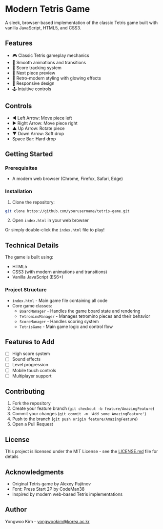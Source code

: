 # Modern Tetris Game

A sleek, browser-based implementation of the classic Tetris game built with vanilla JavaScript, HTML5, and CSS3.

## Features

- 🎮 Classic Tetris gameplay mechanics
- 💫 Smooth animations and transitions
- 🎯 Score tracking system
- 👾 Next piece preview
- 🎨 Retro-modern styling with glowing effects
- 📱 Responsive design
- 🕹️ Intuitive controls

## Controls
- ◀️ Left Arrow: Move piece left
- ▶️ Right Arrow: Move piece right
- ▲️ Up Arrow: Rotate piece
- ▼️ Down Arrow: Soft drop
- Space Bar: Hard drop

## Getting Started

### Prerequisites

- A modern web browser (Chrome, Firefox, Safari, Edge)

### Installation

1. Clone the repository:

```bash
git clone https://github.com/yourusername/tetris-game.git
```

2. Open `index.html` in your web browser

Or simply double-click the `index.html` file to play!

## Technical Details

The game is built using:
- HTML5
- CSS3 (with modern animations and transitions)
- Vanilla JavaScript (ES6+)

### Project Structure

- `index.html` - Main game file containing all code
- Core game classes:
  - `BoardManager` - Handles the game board state and rendering
  - `TetrominoManager` - Manages tetromino pieces and their behavior
  - `ScoreManager` - Handles scoring system
  - `TetrisGame` - Main game logic and control flow

## Features to Add

- [ ] High score system
- [ ] Sound effects
- [ ] Level progression
- [ ] Mobile touch controls
- [ ] Multiplayer support

## Contributing

1. Fork the repository
2. Create your feature branch (`git checkout -b feature/AmazingFeature`)
3. Commit your changes (`git commit -m 'Add some AmazingFeature'`)
4. Push to the branch (`git push origin feature/AmazingFeature`)
5. Open a Pull Request

## License

This project is licensed under the MIT License - see the [LICENSE.md](LICENSE.md) file for details

## Acknowledgments

- Original Tetris game by Alexey Pajitnov
- Font: Press Start 2P by CodeMan38
- Inspired by modern web-based Tetris implementations

## Author

Yongwoo Kim - yongwookim@korea.ac.kr
